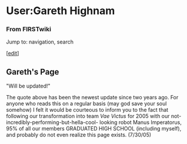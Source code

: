 

# User:Gareth Highnam

### From FIRSTwiki

Jump to: navigation, search

[[edit](/index.php?title=User:Gareth_Highnam&action=edit&section=1 "Edit
section: Gareth's Page" )]

## Gareth's Page

"Will be updated!"

The quote above has been the newest update since two years ago. For anyone who
reads this on a regular basis (may god save your soul somehow) I felt it would
be courteous to inform you to the fact that following our transformation into
team _Vae Victus_ for 2005 with our not-incredibly-performing-but-hella-cool-
looking robot Manus Imperatorus, 95% of all our members GRADUATED HIGH SCHOOL
(including myself), and probably do not even realize this page exists.
(7/30/05)

